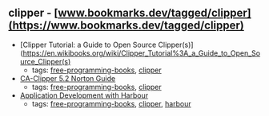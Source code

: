 clipper - [www.bookmarks.dev/tagged/clipper](https://www.bookmarks.dev/tagged/clipper)
---
* [Clipper Tutorial: a Guide to Open Source Clipper(s)](https://en.wikibooks.org/wiki/Clipper_Tutorial%3A_a_Guide_to_Open_Source_Clipper(s)
    * tags: [free-programming-books](../tagged/free-programming-books.md), [clipper](../tagged/clipper.md)
* [CA-Clipper 5.2 Norton Guide](http://www.ousob.com/ng/clguide/)
    * tags: [free-programming-books](../tagged/free-programming-books.md), [clipper](../tagged/clipper.md)
* [Application Development with Harbour](https://en.wikibooks.org/wiki/Application_Development_with_Harbour)
    * tags: [free-programming-books](../tagged/free-programming-books.md), [clipper](../tagged/clipper.md), [harbour](../tagged/harbour.md)
